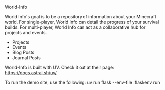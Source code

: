 World-Info

World Info's goal is to be a repository of information about your Minecraft world.  For single-player, World Info can detail the progress of your survival builds.  For multi-player, World Info can act as a collaborative hub for projects and events.

- Projects
- Events
- Blog Posts
- Journal Posts

World-Info is built with UV.  Check it out at their page: https://docs.astral.sh/uv/

To run the demo site, use the following:
uv run flask --env-file .flaskenv run
